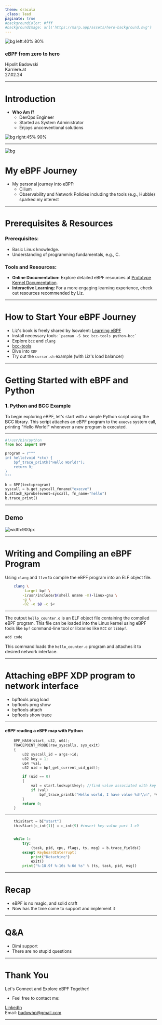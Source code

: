 ```yaml
---
theme: dracula
_class: lead
paginate: true
#backgroundColor: #fff
#backgroundImage: url('https://marp.app/assets/hero-background.svg')
---
```


![bg left:40% 80%](https://ebpf.foundation/wp-content/uploads/sites/9/2023/03/ebpf-icon-292x300.png)

### eBPF from zero to hero

Hipolit Badowski  
Karriere.at  
27.02.24


---

# Introduction

- **Who Am I?**
  - DevOps Engineer 
  - Started as System Administrator
  - Enjoys unconventional solutions

![bg right:45% 90%](ich.png)

---

![bg](https://path_to_your_section_divider_image_or_use_a_simple_line.png)

# My eBPF Journey

- My personal journey into eBPF:
  - Cilium
  - Observability and Network Policies including the tools (e.g., Hubble) sparked my interest


---

# Prerequisites & Resources

### **Prerequisites:**
- Basic Linux knowledge.
- Understanding of programming fundamentals, e.g., C.

### **Tools and Resources:**
- **Online Documentation:** Explore detailed eBPF resources at [Prototype Kernel Documentation](https://prototype-kernel.readthedocs.io/en/latest/bpf/index.html).
- **Interactive Learning:** For a more engaging learning experience, check out resources recommended by Liz.

---

# How to Start Your eBPF Journey

- Liz's book is freely shared by Isovalent: [Learning eBPF](https://cilium.isovalent.com/hubfs/Learning-eBPF%20-%20Full%20book.pdf)
- Install necessary tools: `` `pacman -S bcc bcc-tools python-bcc` ``
- Explore `bcc` and `clang`
- [bcc-tools](https://github.com/iovisor/bcc)
- Dive into `XDP`
- Try out the `cursor.sh` example (with Liz's load balancer)

---
# Getting Started with eBPF and Python

### **1. Python and BCC Example**

To begin exploring eBPF, let's start with a simple Python script using the BCC library. This script attaches an eBPF program to the `execve` system call, printing "Hello World!" whenever a new program is executed.

---

```python
#!/usr/bin/python
from bcc import BPF

program = r"""
int hello(void *ctx) {
    bpf_trace_printk("Hello World!");
    return 0;
}
"""

b = BPF(text=program)
syscall = b.get_syscall_fnname("execve")
b.attach_kprobe(event=syscall, fn_name="hello")
b.trace_print()
```

---

## Demo

![width:900px](diagram.png "eBPF in Action")

---

# Writing and Compiling an eBPF Program


Using `clang` and `llvm` to compile the eBPF program into an ELF object file.
```bash
	clang \
	    -target bpf \
		-I/usr/include/$(shell uname -m)-linux-gnu \
		-g \
	    -O2 -o $@ -c $<
```

---

The output `hello_counter.o` is an ELF object file containing the compiled eBPF program. This file can be loaded into the Linux kernel using eBPF tools like `bpf` command-line tool or libraries like `BCC` or `libbpf`.

```bash
add code
```

This command loads the `hello_counter.o` program and attaches it to desired network interface.


---

# Attaching eBPF XDP program to network interface

- bpftools prog load
- bpftools prog show
- bpftools attach
- bpftools show trace

---

#### eBPF reading a eBPF map with Python

```c
    BPF_HASH(start, u32, u64);
    TRACEPOINT_PROBE(raw_syscalls, sys_exit)
    {
        u32 syscall_id = args->id;
        u32 key = 1;
        u64 *val;
        u32 uid = bpf_get_current_uid_gid();

        if (uid == 0)
        {
            val = start.lookup(&key); //find value associated with key 1
            if (val)
                bpf_trace_printk("Hello world, I have value %d!\\n", *val);
        }
        return 0;
    }
```  

---


```python
    thisStart = b["start"]
    thisStart[c_int(1)] = c_int(9) #insert key-value part 1->9


    while 1:
        try:
            (task, pid, cpu, flags, ts, msg) = b.trace_fields()
        except KeyboardInterrupt:
            print("Detaching")
            exit()
        print("%-18.9f %-16s %-6d %s" % (ts, task, pid, msg))
```

---

# Recap

- eBPF is no magic, and solid craft
- Now has the time come to support and implement it

---

# Q&A


- Dimi support
- There are no stupid questions

---

# Thank You

Let's Connect and Explore eBPF Together!

- Feel free to contact me:

[LinkedIn](https://at.linkedin.com/in/hipolitb)  
Email: [badowhp@gmail.com](mailto:badowhp@gmail.com)

---


